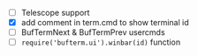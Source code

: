 - [ ] Telescope support
- [x] add comment in term.cmd to show terminal id
- [ ] BufTermNext & BufTermPrev usercmds
- [ ] `require('bufterm.ui').winbar(id)` function
